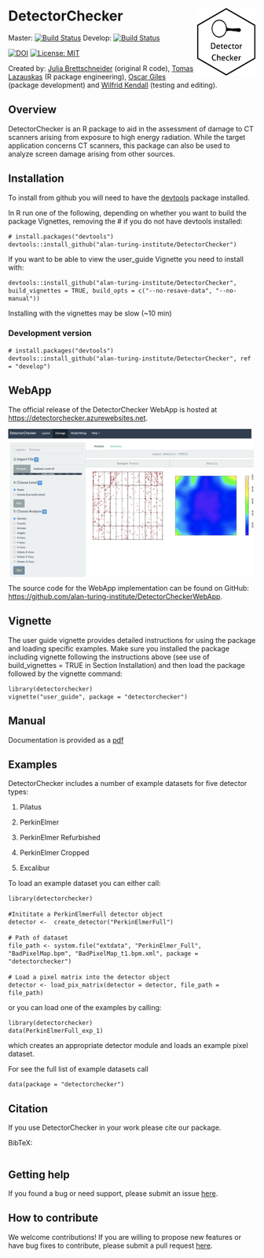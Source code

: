 # DetectorChecker <a><img src='logo_hex.png' align="right" height="139" /></a>

Master: [![Build Status](https://travis-ci.com/alan-turing-institute/DetectorChecker.svg?token=zxQwzfsqCyEouTqXAVUn&branch=master)](https://travis-ci.com/alan-turing-institute/DetectorChecker) Develop: [![Build Status](https://travis-ci.com/alan-turing-institute/DetectorChecker.svg?token=zxQwzfsqCyEouTqXAVUn&branch=develop)](https://travis-ci.com/alan-turing-institute/DetectorChecker)

[![DOI](https://zenodo.org/badge/144782935.svg)](https://zenodo.org/badge/latestdoi/144782935)
[![License: MIT](https://img.shields.io/badge/License-MIT-yellow.svg)](https://opensource.org/licenses/MIT)

Created by: [Julia Brettschneider](https://github.com/ejulia17) (original R code), [Tomas Lazauskas](https://github.com/tomaslaz) (R package engineering), [Oscar Giles](https://github.com/OscartGiles) (package development) and [Wilfrid Kendall](https://github.com/WilfridSKendall) (testing and editing).

## Overview

DetectorChecker is an R package to aid in the assessment of damage to CT scanners arising from exposure to high energy radiation.
While the target application concerns CT scanners, this package can also be used to analyze screen damage arising from other sources.


## Installation

To install from github you will need to have the [devtools](https://github.com/r-lib/devtools) package installed.

In R run one of the following, depending on whether you want to build the package Vignettes, removing the # if you do not have devtools installed:

```
# install.packages("devtools")
devtools::install_github("alan-turing-institute/DetectorChecker")
```


If you want to be able to view the user_guide Vignette you need to install with:
```
devtools::install_github("alan-turing-institute/DetectorChecker", build_vignettes = TRUE, build_opts = c("--no-resave-data", "--no-manual"))
```
Installing with the vignettes may be slow (~10 min)


### Development version

```
# install.packages("devtools")
devtools::install_github("alan-turing-institute/DetectorChecker", ref = "develop")
```


## WebApp

The official release of the DetectorChecker WebApp is hosted at https://detectorchecker.azurewebsites.net.

<img src="https://raw.githubusercontent.com/alan-turing-institute/DetectorChecker/master/inst/img/DetectorChecker.png" width="500" align="center">

The source code for the WebApp implementation can be found on GitHub: https://github.com/alan-turing-institute/DetectorCheckerWebApp.


## Vignette

The user guide vignette provides detailed instructions for using the package and loading specific examples. Make sure you installed the package including vignette following the instructions above (see use of build_vignettes = TRUE in Section Installation) and then load the package followed by the vignette command:

```
library(detectorchecker)
vignette("user_guide", package = "detectorchecker")
```

## Manual
Documentation is provided as a [pdf](docs/detectorchecker_0.1.10.pdf)

## Examples
DetectorChecker includes a number of example datasets for five detector types:

1. Pilatus

2. PerkinElmer

3. PerkinElmer Refurbished

4. PerkinElmer Cropped

5. Excalibur

To load an example dataset you can either call:
```
library(detectorchecker)

#Inititate a PerkinElmerFull detector object
detector <-  create_detector("PerkinElmerFull")

# Path of dataset
file_path <- system.file("extdata", "PerkinElmer_Full", "BadPixelMap.bpm", "BadPixelMap_t1.bpm.xml", package = "detectorchecker")

# Load a pixel matrix into the detector object
detector <- load_pix_matrix(detector = detector, file_path = file_path)
```

or you can load one of the examples by calling:

```
library(detectorchecker)
data(PerkinElmerFull_exp_1)
```

which creates an appropriate detector module and loads an example pixel dataset.

For see the full list of example datasets call

```
data(package = "detectorchecker")
```

## Citation
If you use DetectorChecker in your work please cite our package.

BibTeX:

```

```

## Getting help
If you found a bug or need support, please submit an issue [here](https://github.com/alan-turing-institute/DetectorChecker/issues/new).

## How to contribute
We welcome contributions! If you are willing to propose new features or have bug fixes to contribute, please submit a pull request [here](https://github.com/alan-turing-institute/DetectorChecker/pulls).
